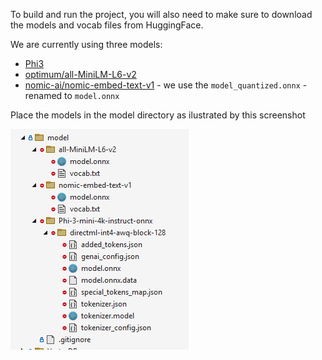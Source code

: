 To build and run the project, you will also need to make sure to download the models and vocab files from HuggingFace.

We are currently using three models:

* [Phi3](https://huggingface.co/microsoft/Phi-3-mini-4k-instruct-onnx)
* [optimum/all-MiniLM-L6-v2](https://huggingface.co/optimum/all-MiniLM-L6-v2)
* [nomic-ai/nomic-embed-text-v1](https://huggingface.co/nomic-ai/nomic-embed-text-v1/tree/main) - we use the `model_quantized.onnx` - renamed to `model.onnx`

Place the models in the model directory as ilustrated by this screenshot

![alt text](image.png)
